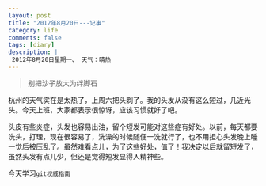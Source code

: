 ```yaml
---
layout: post
title: "2012年8月20日---记事"
category: life
comments: false
tags: [diary]
description: |
 2012年8月20日星期一、 天气：晴热
---
```


> 别把沙子放大为绊脚石

杭州的天气实在是太热了，上周六把头剃了。我的头发从没有这么短过，几近光头。今天上班，大家都表示很惊讶，应该习惯就好了吧。

头皮有些炎症，头发也容易出油，留个短发可能对这些症有好处。以前，每天都要洗头，打理，现在很容易了，洗澡的时候随便一洗就行了，也不用担心头发晚上睡一觉后被压乱了。虽然难看点儿，为了这些好处，值了！我决定以后就留短发了，虽然头发有点儿少，但还是觉得短发显得人精神些。

今天学习```git权威指南```

